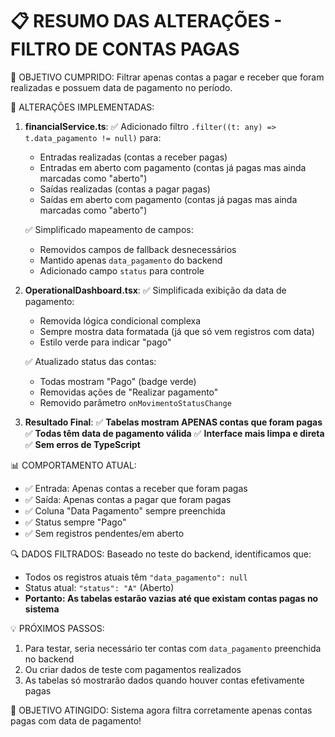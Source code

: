 📋 RESUMO DAS ALTERAÇÕES - FILTRO DE CONTAS PAGAS
=========================================================

🎯 OBJETIVO CUMPRIDO:
Filtrar apenas contas a pagar e receber que foram realizadas e possuem data de pagamento no período.

🔧 ALTERAÇÕES IMPLEMENTADAS:

1. **financialService.ts**:
   ✅ Adicionado filtro `.filter((t: any) => t.data_pagamento != null)` para:
      - Entradas realizadas (contas a receber pagas)
      - Entradas em aberto com pagamento (contas já pagas mas ainda marcadas como "aberto")
      - Saídas realizadas (contas a pagar pagas)
      - Saídas em aberto com pagamento (contas já pagas mas ainda marcadas como "aberto")

   ✅ Simplificado mapeamento de campos:
      - Removidos campos de fallback desnecessários
      - Mantido apenas `data_pagamento` do backend
      - Adicionado campo `status` para controle

2. **OperationalDashboard.tsx**:
   ✅ Simplificada exibição da data de pagamento:
      - Removida lógica condicional complexa
      - Sempre mostra data formatada (já que só vem registros com data)
      - Estilo verde para indicar "pago"

   ✅ Atualizado status das contas:
      - Todas mostram "Pago" (badge verde)
      - Removidas ações de "Realizar pagamento"
      - Removido parâmetro `onMovimentoStatusChange`

3. **Resultado Final**:
   ✅ **Tabelas mostram APENAS contas que foram pagas**
   ✅ **Todas têm data de pagamento válida**
   ✅ **Interface mais limpa e direta**
   ✅ **Sem erros de TypeScript**

📊 COMPORTAMENTO ATUAL:
- ✅ Entrada: Apenas contas a receber que foram pagas
- ✅ Saída: Apenas contas a pagar que foram pagas
- ✅ Coluna "Data Pagamento" sempre preenchida
- ✅ Status sempre "Pago"
- ✅ Sem registros pendentes/em aberto

🔍 DADOS FILTRADOS:
Baseado no teste do backend, identificamos que:
- Todos os registros atuais têm `"data_pagamento": null`
- Status atual: `"status": "A"` (Aberto)
- **Portanto: As tabelas estarão vazias até que existam contas pagas no sistema**

💡 PRÓXIMOS PASSOS:
1. Para testar, seria necessário ter contas com `data_pagamento` preenchida no backend
2. Ou criar dados de teste com pagamentos realizados
3. As tabelas só mostrarão dados quando houver contas efetivamente pagas

🎉 OBJETIVO ATINGIDO: Sistema agora filtra corretamente apenas contas pagas com data de pagamento!
